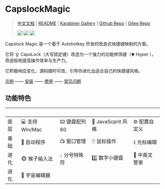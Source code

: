 # CapslockMagic

 > [中文文档](https://miozus.github.io/CapslockMagic) | [README](https://miozus.github.io/CapslockMagic/#/en-us/) | [Karabiner Gallery](https://ke-complex-modifications.pqrs.org/#caps_lock_magic) | [Github Repo](https://github.com/miozus/CapslockMagic) | [Gitee Repo](https://gitee.com/miozus/CapslockMagic)
 >
 > <a href="https://github.com/thqby/AutoHotkey_H"> <img src="https://img.shields.io/badge/AutoHotkey__H-thqby-orange?style=flat&logo=GitHub"></a> <a href="https://github.com/miozus/CapslockMagic"> <img src="https://img.shields.io/badge/CapslockMagic-1.4.9-brightengreen?style=flat&logo=ClickUp"></a> <a href="https://jq.qq.com/?_wv=1027&k=iiuN83v3"> <img src="https://img.shields.io/badge/QQ群-1026918136-yellow?style=flat&logo=TencentQQ"></a>


Capslock Magic 是一个基于 Autohotkey 开发的改良式快捷键映射的方案。

它将 ⇪ CapsLock（大写锁定键）改造为一个强力的功能修饰键（✱ Hyper ），奇迹般地提高操作效率与生产力。

它积极响应变化，源码随时可改，引导你进化出适合自己的快捷键风格。

[示例](https://miozus.github.io/CapslockMagic/#/zh-cn/monkey-ime) —— [安装](https://miozus.github.io/CapslockMagic/#/zh-cn/quick-start-windows) —— [使用](https://miozus.github.io/CapslockMagic/#/zh-cn/capslock-enhancement) —— [常见问题](https://miozus.github.io/CapslockMagic/#/zh-cn/capslock-enhancement)


## 功能特色


| &nbsp;  |       |    |  |  |
|----| ------------ | ---------- | ---- | ---- |
| 底层 |💻  支持 Win/Mac   |  ⌨️  键盘配列 60   |  🧰  JavaScprit 风格   |  ⚙️  配置自定义   | 
| 基础 | 👾  启动程序   |  📺  窗口管理   |  🖱️  鼠标操作   |  `I`  光标编辑  |
| 进化 |🐵  猴子输入法 |  `;`  分号特殊符 |  3️⃣  数字小键盘 |  🤖  中英文管家 |  🦉  单手调试器 | 
| 进化 | 🦑  宇宙编辑器 | 
